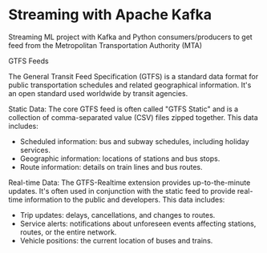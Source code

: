 # Streaming with Apache Kafka

Streaming ML project with Kafka and Python consumers/producers to get feed from the Metropolitan Transportation Authority (MTA)

GTFS Feeds

The General Transit Feed Specification (GTFS) is a standard data format for public transportation schedules and related geographical information. It's an open standard used worldwide by transit agencies.

Static Data: The core GTFS feed is often called "GTFS Static" and is a collection of comma-separated value (CSV) files zipped together. This data includes:

- Scheduled information: bus and subway schedules, including holiday services.
- Geographic information: locations of stations and bus stops.
- Route information: details on train lines and bus routes.

Real-time Data: The GTFS-Realtime extension provides up-to-the-minute updates. It's often used in conjunction with the static feed to provide real-time information to the public and developers. This data includes:

- Trip updates: delays, cancellations, and changes to routes.
- Service alerts: notifications about unforeseen events affecting stations, routes, or the entire network.
- Vehicle positions: the current location of buses and trains.
